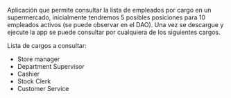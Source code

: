 Aplicación que permite consultar la lista de empleados por cargo en un supermercado, inicialmente tendremos 5 posibles posiciones para 10 empleados activos (se puede observar en el DAO).
Una vez se descargue y ejecute la app se puede consultar por cualquiera de los siguientes cargos.

Lista de cargos a consultar:
- Store manager
- Department Supervisor
- Cashier
- Stock Clerk
- Customer Service

